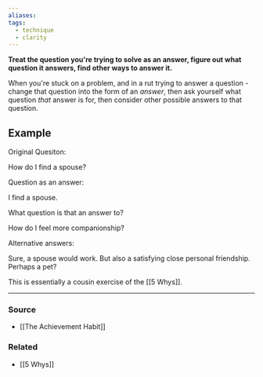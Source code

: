 ```yaml
---
aliases: 
tags:
  - technique
  - clarity
---
```

**Treat the question you're trying to solve as an answer, figure out what question it answers, find other ways to answer it.**

When you're stuck on a problem, and in a rut trying to answer a question - change that question into the form of an *answer*, then ask yourself what question *that* answer is for, then consider other possible answers to that question.

## Example

Original Quesiton:

How do I find a spouse?

Question as an answer:

I find a spouse.

What question is that an answer to?

How do I feel more companionship?

Alternative answers:

Sure, a spouse would work. But also a satisfying close personal friendship. Perhaps a pet?

This is essentially a cousin exercise of the [[5 Whys]].

---

### Source
- [[The Achievement Habit]]

### Related
- [[5 Whys]]
